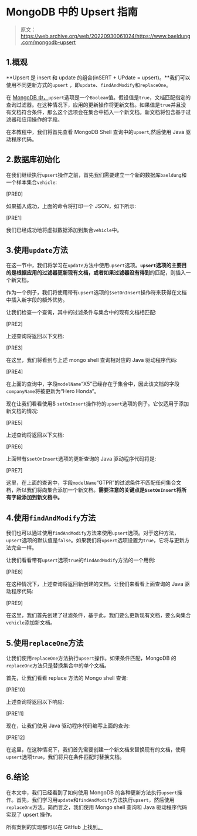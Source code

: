 # MongoDB 中的 Upsert 指南

> 原文：<https://web.archive.org/web/20220930061024/https://www.baeldung.com/mongodb-upsert>

## 1.概观

**Upsert 是 insert 和 update 的组合(inSERT + UPdate = upsert)。**我们可以使用不同更新方式的`upsert` ，即`update`、`findAndModify`和`replaceOne`。

在 [MongoDB 中，](https://web.archive.org/web/20220524054354/https://www.mongodb.com/)`upsert`选项是一个`Boolean`值。假设值是`true`，文档匹配指定的查询过滤器。在这种情况下，应用的更新操作将更新文档。如果值是`true`并且没有文档符合条件，那么这个选项会在集合中插入一个新文档。新文档将包含基于过滤器和应用操作的字段。

在本教程中，我们将首先查看 MongoDB Shell 查询中的`upsert`,然后使用 Java 驱动程序代码。

## 2.数据库初始化

在我们继续执行`upsert`操作之前，首先我们需要建立一个新的数据库`baeldung`和一个样本集合`vehicle`:

[PRE0]

如果插入成功，上面的命令将打印一个 JSON，如下所示:

[PRE1]

我们已经成功地将虚拟数据添加到集合`vehicle`中。

## 3.使用`update`方法

在这一节中，我们将学习在`update`方法中使用`upsert`选项。**`upsert`选项的主要目的是根据应用的过滤器更新现有文档，或者如果过滤器没有得到**的匹配，则插入一个新文档。

作为一个例子，我们将使用带有`upsert`选项的`$setOnInsert`操作符来获得在文档中插入新字段的额外优势。

让我们检查一个查询，其中的过滤条件与集合中的现有文档相匹配:

[PRE2]

上述查询将返回以下文档:

[PRE3]

在这里，我们将看到与上述 mongo shell 查询相对应的 Java 驱动程序代码:

[PRE4]

在上面的查询中，字段`modelName`“X5”已经存在于集合中，因此该文档的字段`companyName`将被更新为“Hero Honda”。

现在让我们看看使用$ `setOnInsert`操作符的`upsert`选项的例子。它仅适用于添加新文档的情况:

[PRE5]

上述查询将返回以下文档:

[PRE6]

上面带有`$setOnInsert`选项的更新查询的 Java 驱动程序代码将是:

[PRE7]

这里，在上面的查询中，字段`modelName`“GTPR”的过滤条件不匹配任何集合文档，所以我们将向集合添加一个新文档。**需要注意的关键点是`$setOnInsert`将所有字段添加到新文档中。**

## 4.使用`findAndModify`方法

我们也可以通过使用`findAndModify`方法来使用`upsert`选项。对于这种方法，`upsert`选项的默认值是`false`。如果我们将`upsert`选项设置为`true`，它将与更新方法完全一样。

让我们看看带有`upsert`选项`true`的`findAndModify`方法的一个用例:

[PRE8]

在这种情况下，上述查询将返回新创建的文档。让我们来看看上面查询的 Java 驱动程序代码:

[PRE9]

在这里，我们首先创建了过滤条件，基于此，我们要么更新现有文档，要么向集合`vehicle`添加新文档。

## 5.使用`replaceOne`方法

让我们使用`replaceOne`方法执行`upsert`操作。如果条件匹配，MongoDB 的`replaceOne`方法只是替换集合中的单个文档。

首先，让我们看看 replace 方法的 Mongo shell 查询:

[PRE10]

上述查询将返回以下响应:

[PRE11]

现在，让我们使用 Java 驱动程序代码编写上面的查询:

[PRE12]

在这里，在这种情况下，我们首先需要创建一个新文档来替换现有的文档，使用`upsert`选项`true`，我们将只在条件匹配时替换文档。

## 6.结论

在本文中，我们已经看到了如何使用 MongoDB 的各种更新方法执行`upsert`操作。首先，我们学习用`update`和`findAndModify`方法执行`upsert`，然后使用`replaceOne`方法。简而言之，我们使用 Mongo shell 查询和 Java 驱动程序代码实现了 upsert 操作。

所有案例的实现都可以在 GitHub 上找到[。](https://web.archive.org/web/20220524054354/https://github.com/eugenp/tutorials/tree/master/persistence-modules/java-mongodb-2)